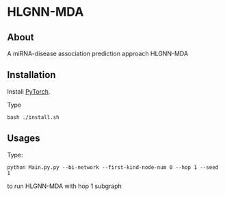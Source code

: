 HLGNN-MDA 
===============================================================================

About
-----

A miRNA-disease association prediction approach HLGNN-MDA


Installation
------------

Install [PyTorch](https://pytorch.org/).

Type

    bash ./install.sh


Usages
------

Type:

    python Main.py.py --bi-network --first-kind-node-num 0 --hop 1 --seed 1

to run HLGNN-MDA with hop 1 subgraph






